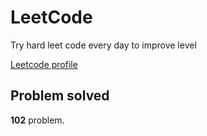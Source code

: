 # LeetCode

Try hard leet code every day to improve level

[ Leetcode profile ](https://leetcode.com/u/orgball2608/)

## Problem solved

**102** problem.
